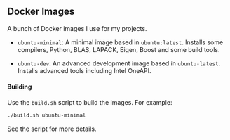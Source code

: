 ## Docker Images

A bunch of Docker images I use for my projects. 

- `ubuntu-minimal`: A minimal image based in `ubuntu:latest`. Installs some compilers, Python, BLAS, LAPACK, Eigen, Boost and some build tools.

- `ubuntu-dev`: An advanced development image based in `ubuntu-latest`. Installs advanced tools including Intel OneAPI. 

#### Building
Use the `build.sh` script to build the images. For example:
```bash
./build.sh ubuntu-minimal
```
See the script for more details.